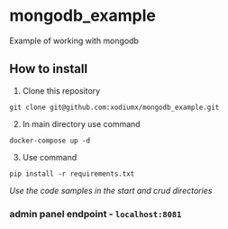 # mongodb_example

Example of working with mongodb

## How to install
1. Clone this repository
```
git clone git@github.com:xodiumx/mongodb_example.git
```
2. In main directory use command
```
docker-compose up -d
```
3. Use command
```
pip install -r requirements.txt
```

*Use the code samples in the start and crud directories*

### admin panel endpoint - `localhost:8081`
